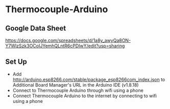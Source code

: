 # Thermocouple-Arduino

## Google Data Sheet
https://docs.google.com/spreadsheets/d/1a8y_awyQa8ON-Y7WlzSzk3OCoIJYemhQLntR6cPDIwY/edit?usp=sharing

## Set Up
* Add http://arduino.esp8266.com/stable/package_esp8266com_index.json to Additional Board Manager's URL in the Arduino IDE (v1.8.18)
* Connect to Thermocouple Arduino through wifi using a phone 
* Connect Thermocouple Arduino to the internet by connecting to wifi using a phone
